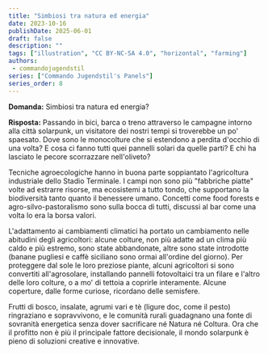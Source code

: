```yaml
---
title: "Simbiosi tra natura ed energia"
date: 2023-10-16
publishDate: 2025-06-01
draft: false
description: ""
tags: ["illustration", "CC BY-NC-SA 4.0", "horizontal", "farming"]
authors:
 - commandojugendstil
series: ["Commando Jugendstil's Panels"]
series_order: 8
---
```


**Domanda:**
Simbiosi tra natura ed energia?

**Risposta:**
Passando in bici, barca o treno attraverso le campagne intorno alla città solarpunk, un visitatore dei nostri tempi si troverebbe un po' spaesato. Dove sono le monocolture che si estendono a perdita d'occhio di una volta? E cosa ci fanno tutti quei pannelli solari da quelle parti? E chi ha lasciato le pecore scorrazzare nell'oliveto?

Tecniche agroecologiche hanno in buona parte soppiantato l'agricoltura industriale dello Stadio Terminale. I campi non sono più "fabbriche piatte" volte ad estrarre risorse, ma ecosistemi a tutto tondo, che supportano la biodiversità tanto quanto il benessere umano. Concetti come food forests e agro-silvo-pastoralismo sono sulla bocca di tutti, discussi al bar come una volta lo era la borsa valori.

L'adattamento ai cambiamenti climatici ha portato un cambiamento nelle abitudini degli agricoltori: alcune colture, non più adatte ad un clima più caldo e più estremo, sono state abbandonate, altre sono state introdotte (banane pugliesi e caffè siciliano sono ormai all'ordine del giorno). Per proteggere dal sole le loro preziose piante, alcuni agricoltori si sono convertiti all'agrosolare, installando pannelli fotovoltaici tra un filare e l'altro delle loro colture, o a mo' di tettoia a coprirle interamente. Alcune coperture, dalle forme curiose, ricordano delle semisfere.

Frutti di bosco, insalate, agrumi vari e tè (ligure doc, come il pesto) ringraziano e sopravvivono, e le comunità rurali guadagnano una fonte di sovranità energetica senza dover sacrificare né Natura né Coltura. Ora che il profitto non è più il principale fattore decisionale, il mondo solarpunk è pieno di soluzioni creative e innovative.
